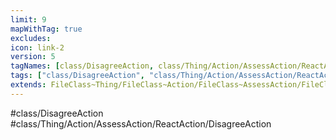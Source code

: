```yaml
---
limit: 9
mapWithTag: true
excludes:
icon: link-2
version: 5
tagNames: [class/DisagreeAction, class/Thing/Action/AssessAction/ReactAction/DisagreeAction, schema-org/DisagreeAction]
tags: ["class/DisagreeAction", "class/Thing/Action/AssessAction/ReactAction/DisagreeAction"]
extends: FileClass~Thing/FileClass~Action/FileClass~AssessAction/FileClass~ReactAction
---
```


#class/DisagreeAction
#class/Thing/Action/AssessAction/ReactAction/DisagreeAction

